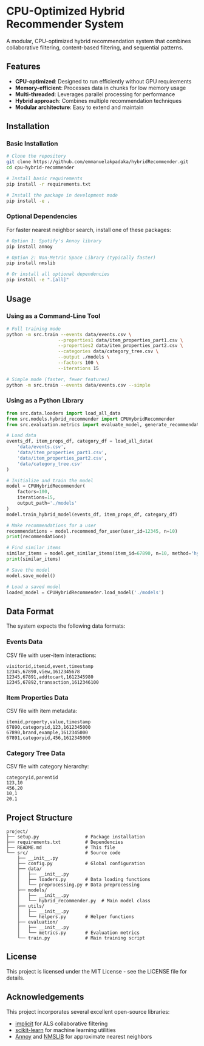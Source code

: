 # CPU-Optimized Hybrid Recommender System

A modular, CPU-optimized hybrid recommendation system that combines collaborative filtering, content-based filtering, and sequential patterns.

## Features

- **CPU-optimized**: Designed to run efficiently without GPU requirements
- **Memory-efficient**: Processes data in chunks for low memory usage
- **Multi-threaded**: Leverages parallel processing for performance
- **Hybrid approach**: Combines multiple recommendation techniques
- **Modular architecture**: Easy to extend and maintain

## Installation

### Basic Installation

```bash
# Clone the repository
git clone https://github.com/emmanuelakpadaka/hybridRecommender.git
cd cpu-hybrid-recommender

# Install basic requirements
pip install -r requirements.txt

# Install the package in development mode
pip install -e .
```

### Optional Dependencies

For faster nearest neighbor search, install one of these packages:

```bash
# Option 1: Spotify's Annoy library
pip install annoy

# Option 2: Non-Metric Space Library (typically faster)
pip install nmslib

# Or install all optional dependencies
pip install -e ".[all]"
```

## Usage

### Using as a Command-Line Tool

```bash
# Full training mode
python -m src.train --events data/events.csv \
                   --properties1 data/item_properties_part1.csv \
                   --properties2 data/item_properties_part2.csv \
                   --categories data/category_tree.csv \
                   --output ./models \
                   --factors 100 \
                   --iterations 15

# Simple mode (faster, fewer features)
python -m src.train --events data/events.csv --simple
```

### Using as a Python Library

```python
from src.data.loaders import load_all_data
from src.models.hybrid_recommender import CPUHybridRecommender
from src.evaluation.metrics import evaluate_model, generate_recommendations

# Load data
events_df, item_props_df, category_df = load_all_data(
    'data/events.csv',
    'data/item_properties_part1.csv',
    'data/item_properties_part2.csv',
    'data/category_tree.csv'
)

# Initialize and train the model
model = CPUHybridRecommender(
    factors=100,
    iterations=15,
    output_path='./models'
)
model.train_hybrid_model(events_df, item_props_df, category_df)

# Make recommendations for a user
recommendations = model.recommend_for_user(user_id=12345, n=10)
print(recommendations)

# Find similar items
similar_items = model.get_similar_items(item_id=67890, n=10, method='hybrid')
print(similar_items)

# Save the model
model.save_model()

# Load a saved model
loaded_model = CPUHybridRecommender.load_model('./models')
```

## Data Format

The system expects the following data formats:

### Events Data

CSV file with user-item interactions:

```
visitorid,itemid,event,timestamp
12345,67890,view,1612345678
12345,67891,addtocart,1612345980
12345,67892,transaction,1612346100
```

### Item Properties Data

CSV file with item metadata:

```
itemid,property,value,timestamp
67890,categoryid,123,1612345000
67890,brand,example,1612345000
67891,categoryid,456,1612345000
```

### Category Tree Data

CSV file with category hierarchy:

```
categoryid,parentid
123,10
456,20
10,1
20,1
```

## Project Structure

```
project/
├── setup.py                 # Package installation
├── requirements.txt         # Dependencies
├── README.md                # This file
└── src/                     # Source code
    ├── __init__.py
    ├── config.py            # Global configuration
    ├── data/
    │   ├── __init__.py
    │   ├── loaders.py       # Data loading functions
    │   └── preprocessing.py # Data preprocessing
    ├── models/
    │   ├── __init__.py
    │   └── hybrid_recommender.py  # Main model class
    ├── utils/
    │   ├── __init__.py
    │   └── helpers.py       # Helper functions
    ├── evaluation/
    │   ├── __init__.py
    │   └── metrics.py       # Evaluation metrics
    └── train.py             # Main training script
```

## License

This project is licensed under the MIT License - see the LICENSE file for details.

## Acknowledgements

This project incorporates several excellent open-source libraries:
- [implicit](https://github.com/benfred/implicit) for ALS collaborative filtering
- [scikit-learn](https://scikit-learn.org/) for machine learning utilities
- [Annoy](https://github.com/spotify/annoy) and [NMSLIB](https://github.com/nmslib/nmslib) for approximate nearest neighbors
